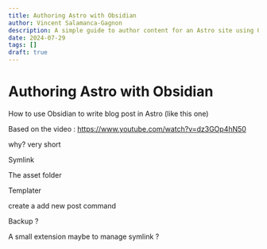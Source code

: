 ```yaml
---
title: Authoring Astro with Obsidian
author: Vincent Salamanca-Gagnon
description: A simple guide to author content for an Astro site using Obsidian.
date: 2024-07-29
tags: []
draft: true
---
```

# Authoring Astro with Obsidian

How to use Obsidian to write blog post in Astro (like this one)

Based on the video :
https://www.youtube.com/watch?v=dz3GOp4hN50

why?
very short

Symlink

The asset folder

Templater

create a add new post command 

Backup ?

A small extension maybe to manage symlink ?

